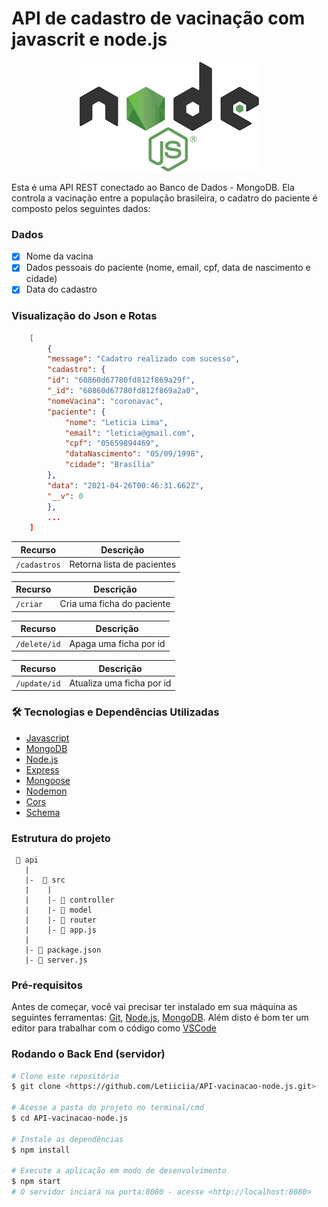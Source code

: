 # API de cadastro de vacinação com javascrit e node.js<br>
<p align="center">
<img src="https://github.com/Letiiciia/API-vacinacao-node.js/blob/master/img/logo.png"/>
</p>

Esta é uma API REST conectado ao Banco de Dados - MongoDB. Ela controla a vacinação entre a população brasileira, o cadatro do paciente é composto pelos seguintes dados:<br>
### Dados

- [x] Nome da vacina
- [x] Dados pessoais do paciente (nome, email, cpf, data de nascimento e cidade)
- [x] Data do cadastro

### Visualização do Json e Rotas
```json
    [
        {
        "message": "Cadatro realizado com sucesso",
        "cadastro": {
        "id": "60860d67780fd812f869a29f",
        "_id": "60860d67780fd812f869a2a0",
        "nomeVacina": "coronavac",
        "paciente": {
            "nome": "Leticia Lima",
            "email": "leticia@gmail.com",
            "cpf": "05659894469",
            "dataNascimento": "05/09/1998",
            "cidade": "Brasília"
        },
        "data": "2021-04-26T00:46:31.662Z",
        "__v": 0
        }, 
        ...
    ] 
```
| Recurso | Descrição |
| --- | --- |
| `/cadastros` | Retorna lista de pacientes|

| Recurso | Descrição |
| --- | --- |
| `/criar` | Cria uma ficha do paciente    |

| Recurso | Descrição |
| --- | --- |
| `/delete/id` | Apaga uma ficha por id    |

| Recurso | Descrição |
| --- | --- |
| `/update/id` | Atualiza uma ficha por id|
### 🛠 Tecnologias e Dependências Utilizadas

- [Javascript](https://developer.mozilla.org/pt-BR/docs/Web/JavaScript)
- [MongoDB](https://docs.mongodb.com/)
- [Node.js](https://nodejs.org/en/)
- [Express](https://expressjs.com/pt-br/)
- [Mongoose](https://mongoosejs.com/docs/api.html)
- [Nodemon](https://nodemon.io/)
- [Cors](https://www.npmjs.com/package/cors)
- [Schema](https://schema.org/docs/documents.html)

### Estrutura do projeto

```
 📁 api
   |
   |-  📁 src
   |    |  
   |    |- 📁 controller
   |    |- 📁 model
   |    |- 📁 router
   |    |- 📄 app.js
   |
   |- 📄 package.json 
   |- 📄 server.js
```
### Pré-requisitos

Antes de começar, você vai precisar ter instalado em sua máquina as seguintes ferramentas:
[Git](https://git-scm.com), [Node.js](https://nodejs.org/en/), [MongoDB](https://www.mongodb.com/try/download/community). 
Além disto é bom ter um editor para trabalhar com o código como [VSCode](https://code.visualstudio.com/)

### Rodando o Back End (servidor)

```bash
# Clone este repositório
$ git clone <https://github.com/Letiiciia/API-vacinacao-node.js.git>

# Acesse a pasta do projeto no terminal/cmd
$ cd API-vacinacao-node.js

# Instale as dependências
$ npm install

# Execute a aplicação em modo de desenvolvimento
$ npm start
# O servidor inciará na porta:8080 - acesse <http://localhost:8080>
```